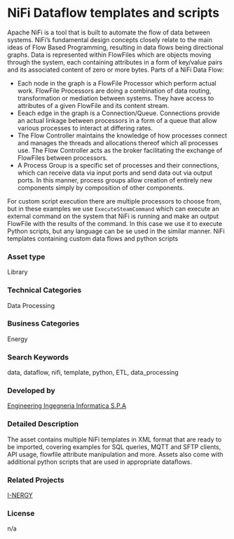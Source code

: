 # NiFi Dataflow templates and scripts
Apache NiFi is a tool that is built to automate the flow of data between systems. NiFi’s fundamental design concepts closely relate to the main ideas of Flow Based Programming, resulting in data flows being directional graphs. Data is represented within FlowFiles which are objects moving through the system, each containing attributes in a form of key/value pairs and its associated content of zero or more bytes. 
Parts of a NiFi Data Flow:
+ Each node in the graph is a FlowFile Processor which perform actual work. FlowFile Processors are doing a combination of data routing, transformation or mediation between systems. They have access to attributes of a given FlowFile and its content stream.
+ Eeach edge in the graph is a Connection/Queue. Connections provide an actual linkage between processors in a form of a queue that allow various processes to interact at differing rates. 
+ The Flow Controller maintains the knowledge of how processes connect and manages the threads and allocations thereof which all processes use. The Flow Controller acts as the broker facilitating the exchange of FlowFiles between processors.
+ A Process Group is a specific set of processes and their connections, which can receive data via input ports and send data out via output ports. In this manner, process groups allow creation of entirely new components simply by composition of other components.

For custom script execution there are multiple processors to choose from, but in these examples we use ```ExecuteSteamCommand``` which can execute an external command on the system that NiFi is running and make an output FlowFile with the results of the command. In this case we use it to execute Python scripts, but any language can be se used in the similar manner.
NiFi templates containing custom data flows and python scripts
### Asset type
Library
### Technical Categories
Data Processing
### Business Categories
Energy
### Search Keywords
data, dataflow, nifi, template, python, ETL, data_processing
### Developed by
[Engineering Ingegneria Informatica S.P.A](https://www.ai4europe.eu/ai-community/organizations/company/engineering-ingegneria-informatica-spa)
### Detailed Description
The asset contains multiple NiFi templates in XML format that are ready to be imported, covering examples for SQL queries, MQTT and SFTP clients, API usage, flowfile attribute manipulation and more. Assets also come with additional python scripts that are used in appropriate dataflows. 
### Related Projects
[I-NERGY](https://www.ai4europe.eu/ai-community/projects/i-nergy)
### License
n/a
